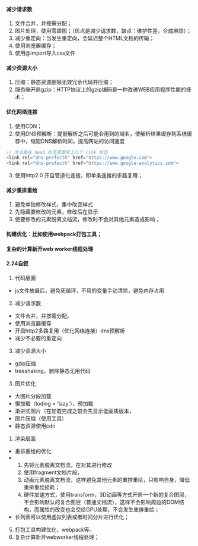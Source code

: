 #### 减少请求数
1. 文件合并，并按需分配；
2. 图片处理，使用雪碧图；（优点是减少请求数，缺点：维护性差，合成麻烦）；
3. 减少重定向：当发生重定向，会延迟整个HTML文档的传输；
4. 使用浏览器缓存；
5. 使用@import导入css文件
#### 减少资源大小
1. 压缩：静态资源删除无效冗余代码并压缩；
2. 服务端开启gzip：HTTP协议上的gzip编码是一种改进WEB应用程序性能的技术；
#### 优化网络连接
1. 使用CDN；
2. 使用DNS预解析：提前解析之后可能会用到的域名，使解析结果缓存到系统缓存中，缩短DNS解析时间，提高网站的访问速度
```JavaScript
// 方法是在 head 标签里面写上几个 link 标签
<link rel="dns-prefecth" href="https://www.google.com">
<link rel="dns-prefecth" href="https://www.google-analytics.com">
```
3. 使用http2.0 开启管道化连接，即单条连接的多路复用；
#### 减少重排重绘
1. 避免单独修改样式，集中改变样式
2. 先隐藏要修改的元素，修改后在显示
3. 使要修改的元素脱离文档流，修改时不会对其他元素造成影响；
#### 构建优化：比如使用webpack打包工具；
#### 复杂的计算新开web worker线程处理

#### 2.24自叙
1. 代码层面
- js文件放最后，避免死循环，不用的变量手动清除，避免内存占用

2. 减少请求数
- 文件合并，并按需分配。
- 使用浏览器缓存
- 开启http2多路复用（优化网络连接）dns预解析
- 减少不必要的重定向

3. 减少资源大小
- gzip压缩
- treeshaking，删除静态无用代码 

3. 图片优化
- 大图片分段加载
- 懒加载（loding = ‘lazy’），预加载
- 渐进式图片（在加载完成之前会先显示低画质版本，
- 图片压缩（使用工具）
- 静态资源使用cdn

1. 渲染层面
- 重排重绘的优化
- 1. 先将元素脱离文档流，在对其进行修改
  1. 使用fragment文档片段，
  2. 动画元素脱离文档流，这样避免其他元素的重排重绘，只影响自身，降低重排重绘损耗；
  3. 硬件加速方式，使用transform，3D动画等方式开启一个新的复合图层，不会影响默认的复合图层（普通文档流），这样不会影响周边的DOM结构，而属性的改变也会交给GPU处理，不会发生重排重绘；
- 长列表可以使用虚拟列表或者时间分片进行优化；


5. 打包工具构建优化，webpack等。
6. 复杂计算新开webworker线程处理；